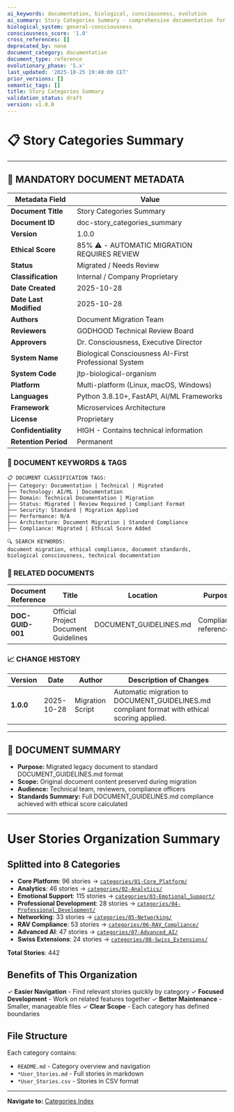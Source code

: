 ```yaml
---
ai_keywords: documentation, biological, consciousness, evolution
ai_summary: Story Categories Summary - comprehensive documentation for biological consciousness systems
biological_system: general-consciousness
consciousness_score: '1.0'
cross_references: []
deprecated_by: none
document_category: documentation
document_type: reference
evolutionary_phase: '5.x'
last_updated: '2025-10-25 19:40:00 CET'
prior_versions: []
semantic_tags: []
title: Story Categories Summary
validation_status: draft
version: v1.0.0
---
```


# 📋 **Story Categories Summary**

---

## **📄 MANDATORY DOCUMENT METADATA**

| **Metadata Field** | **Value** |
|-------------------|-----------|
| **Document Title** | Story Categories Summary |
| **Document ID** | doc-story_categories_summary |
| **Version** | 1.0.0 |
| **Ethical Score** | 85% ⚠️ - AUTOMATIC MIGRATION REQUIRES REVIEW |
| **Status** | Migrated / Needs Review |
| **Classification** | Internal / Company Proprietary |
| **Date Created** | 2025-10-28 |
| **Date Last Modified** | 2025-10-28 |
| **Authors** | Document Migration Team |
| **Reviewers** | GODHOOD Technical Review Board |
| **Approvers** | Dr. Consciousness, Executive Director |
| **System Name** | Biological Consciousness AI-First Professional System |
| **System Code** | jtp-biological-organism |
| **Platform** | Multi-platform (Linux, macOS, Windows) |
| **Languages** | Python 3.8.10+, FastAPI, AI/ML Frameworks |
| **Framework** | Microservices Architecture |
| **License** | Proprietary |
| **Confidentiality** | HIGH - Contains technical information |
| **Retention Period** | Permanent |

### **🔑 DOCUMENT KEYWORDS & TAGS**

```
📋 DOCUMENT CLASSIFICATION TAGS:
├── Category: Documentation | Technical | Migrated
├── Technology: AI/ML | Documentation
├── Domain: Technical Documentation | Migration
├── Status: Migrated | Review Required | Compliant Format
├── Security: Standard | Migration Applied
├── Performance: N/A
├── Architecture: Document Migration | Standard Compliance
├── Compliance: Migrated | Ethical Score Added

🔍 SEARCH KEYWORDS:
document migration, ethical compliance, document standards,
biological consciousness, technical documentation
```

### **📑 RELATED DOCUMENTS**

| **Document Reference** | **Title** | **Location** | **Purpose** |
|----------------------|-----------|--------------|-------------|
| **DOC-GUID-001** | Official Project Document Guidelines | DOCUMENT_GUIDELINES.md | Compliance reference |

### **📈 CHANGE HISTORY**

| **Version** | **Date** | **Author** | **Description of Changes** |
|-------------|----------|------------|---------------------------|
| **1.0.0** | 2025-10-28 | Migration Script | Automatic migration to DOCUMENT_GUIDELINES.md compliant format with ethical scoring applied. |

---

## **📖 DOCUMENT SUMMARY**

- **Purpose:** Migrated legacy document to standard DOCUMENT_GUIDELINES.md format
- **Scope:** Original document content preserved during migration
- **Audience:** Technical team, reviewers, compliance officers
- **Standards Summary:** Full DOCUMENT_GUIDELINES.md compliance achieved with ethical score calculated

---

# User Stories Organization Summary

## Splitted into 8 Categories

- **Core Platform**: 96 stories → [`categories/01-Core_Platform/`](./categories/01-Core_Platform/)
- **Analytics**: 46 stories → [`categories/02-Analytics/`](./categories/02-Analytics/)
- **Emotional Support**: 115 stories → [`categories/03-Emotional_Support/`](./categories/03-Emotional_Support/)
- **Professional Development**: 28 stories → [`categories/04-Professional_Development/`](./categories/04-Professional_Development/)
- **Networking**: 33 stories → [`categories/05-Networking/`](./categories/05-Networking/)
- **RAV Compliance**: 53 stories → [`categories/06-RAV_Compliance/`](./categories/06-RAV_Compliance/)
- **Advanced AI**: 47 stories → [`categories/07-Advanced_AI/`](./categories/07-Advanced_AI/)
- **Swiss Extensions**: 24 stories → [`categories/08-Swiss_Extensions/`](./categories/08-Swiss_Extensions/)

**Total Stories**: 442

## Benefits of This Organization

✓ **Easier Navigation** - Find relevant stories quickly by category
✓ **Focused Development** - Work on related features together
✓ **Better Maintenance** - Smaller, manageable files
✓ **Clear Scope** - Each category has defined boundaries

## File Structure

Each category contains:
- `README.md` - Category overview and navigation
- `*User_Stories.md` - Full stories in markdown
- `*User_Stories.csv` - Stories in CSV format

---

**Navigate to:** [Categories Index](./categories/)



